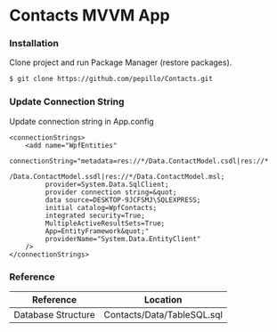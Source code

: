 # Contacts MVVM App

### Installation
Clone project and run Package Manager (restore packages).

```sh
$ git clone https://github.com/pepillo/Contacts.git
```

### Update Connection String
Update connection string in App.config

```
<connectionStrings>
    <add name="WpfEntities" 
         connectionString="metadata=res://*/Data.ContactModel.csdl|res://*
                          /Data.ContactModel.ssdl|res://*/Data.ContactModel.msl;
         provider=System.Data.SqlClient;
         provider connection string=&quot;
         data source=DESKTOP-9JCFSMJ\SQLEXPRESS;
         initial catalog=WpfContacts;
         integrated security=True;
         MultipleActiveResultSets=True;
         App=EntityFramework&quot;"  
         providerName="System.Data.EntityClient" 
    />
</connectionStrings>
```

### Reference

| Reference | Location |
| ------ | ------ |
| Database Structure | Contacts/Data/TableSQL.sql |
